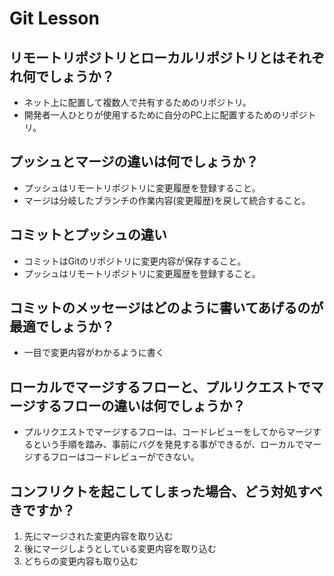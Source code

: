 # Git Lesson

## リモートリポジトリとローカルリポジトリとはそれぞれ何でしょうか？
- ネット上に配置して複数人で共有するためのリポジトリ。
- 開発者一人ひとりが使用するために自分のPC上に配置するためのリポジトリ。


## プッシュとマージの違いは何でしょうか？
- プッシュはリモートリポジトリに変更履歴を登録すること。
- マージは分岐したブランチの作業内容(変更履歴)を戻して統合すること。


## コミットとプッシュの違い
- コミットはGitのリポジトリに変更内容が保存すること。
- プッシュはリモートリポジトリに変更履歴を登録すること。


## コミットのメッセージはどのように書いてあげるのが最適でしょうか？
- 一目で変更内容がわかるように書く


## ローカルでマージするフローと、プルリクエストでマージするフローの違いは何でしょうか？
- プルリクエストでマージするフローは、コードレビューをしてからマージするという手順を踏み、事前にバグを発見する事ができるが、ローカルでマージするフローはコードレビューができない。


## コンフリクトを起こしてしまった場合、どう対処すべきですか？
1. 先にマージされた変更内容を取り込む
2. 後にマージしようとしている変更内容を取り込む
3. どちらの変更内容も取り込む